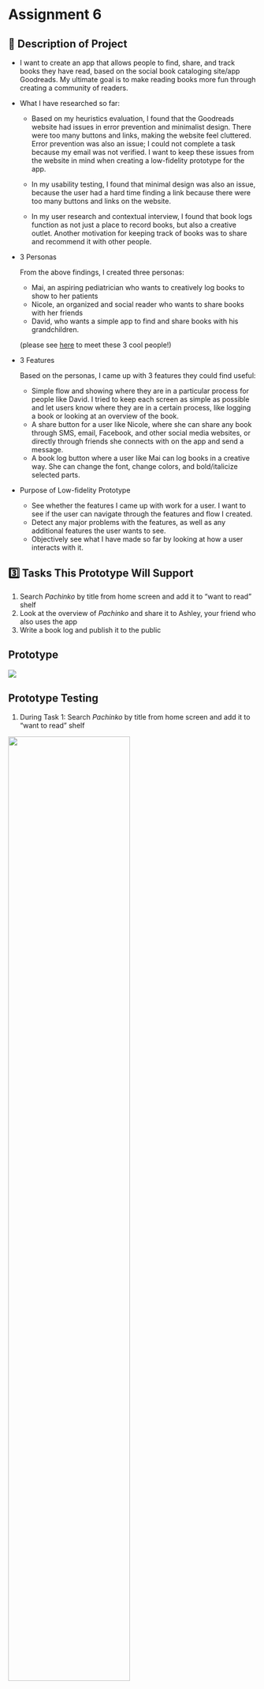 # Assignment 6

## 📝 Description of Project
* I want to create an app that allows people to find, share, and track books they have read, 
based on the social book cataloging site/app Goodreads. My ultimate goal is to make reading books more fun 
through creating a community of readers. 
* What I have researched so far:

  * Based on my heuristics evaluation, I found that the Goodreads website had issues in error prevention and minimalist design.
There were too many buttons and links, making the website feel cluttered. Error prevention was also an issue; 
I could not complete a task because my email was not verified. 
I want to keep these issues from the website in mind when creating a low-fidelity prototype for the app.

  * In my usability testing, I found that minimal design was also an issue, 
because the user had a hard time finding a link because there were too many buttons and links on the website.

  * In my user research and contextual interview, I found that book logs function as not just a place to record books, 
but also a creative outlet. Another motivation for keeping track of books was to share and recommend it with other people. 

* 3 Personas

  From the above findings, I created three personas: 
  * Mai, an aspiring pediatrician who wants to creatively log books to show to her patients
  * Nicole, an organized and social reader who wants to share books with her friends
  * David, who wants a simple app to find and share books with his grandchildren. 
  
  (please see [here](https://github.com/yoshinogoto/DH150-YoshinoGoto/blob/master/Assignment05.md) 
  to meet these 3 cool people!)
  
* 3 Features

  Based on the personas, I came up with 3 features they could find useful:
  * Simple flow and showing where they are in a particular process for people like David. 
  I tried to keep each screen as simple as possible and let users know where they are in a certain process, 
  like logging a book or looking at an overview of the book. 
  * A share button for a user like Nicole, where she can share any book through SMS, email, Facebook, 
  and other social media websites, or directly through friends she connects with on the app and send a message.
  * A book log button where a user like Mai can log books in a creative way. 
  She can change the font, change colors, and bold/italicize selected parts.

* Purpose of Low-fidelity Prototype
  * See whether the features I came up with work for a user. 
  I want to see if the user can navigate through the features and flow I created.
  * Detect any major problems with the features, as well as any additional features the user wants to see.
  * Objectively see what I have made so far by looking at how a user interacts with it.


## 3️⃣ Tasks This Prototype Will Support
1. Search *Pachinko* by title from home screen and add it to “want to read” shelf
2. Look at the overview of *Pachinko* and share it to Ashley, your friend who also uses the app
3. Write a book log and publish it to the public


## Prototype
<img src="./LoFiPrototype_Original.png">

## Prototype Testing
1. During Task 1: Search *Pachinko* by title from home screen and add it to “want to read” shelf
<img src="./LoFiPrototype_01.png" width="70%">


2. During Task 2: Look at the overview of *Pachinko* and share it to Ashley, your friend who also uses the app
<img src="./LoFiPrototype_02.png" width="70%">


3. During Task 3: Write a book log and publish it to the public
(includes some notes I took after I asked the participant if she had anything else she wanted to add)
<img src="./LoFiPrototype_03.png" width="70%">





